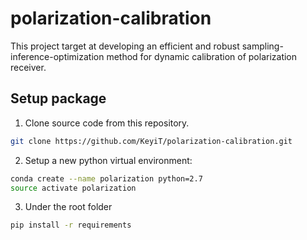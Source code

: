 # polarization-calibration

This project target at developing an efficient and robust sampling-inference-optimization method for dynamic calibration of polarization receiver.

## Setup package
1. Clone source code from this repository.
```bash
git clone https://github.com/KeyiT/polarization-calibration.git
```
2. Setup a new python virtual environment:
```bash
conda create --name polarization python=2.7
source activate polarization
```
3. Under the root folder
```bash
pip install -r requirements
```
